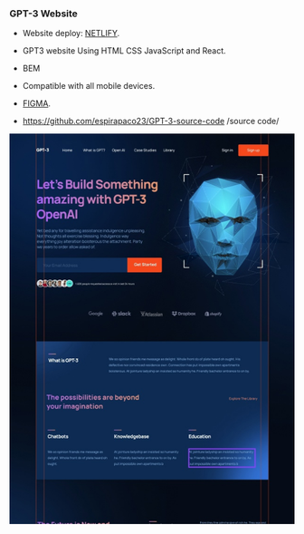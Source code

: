 ### GPT-3 Website


- Website deploy: [NETLIFY](https://dapper-daffodil-65f636.netlify.app/).

- GPT3 website Using HTML CSS JavaScript and React.
- BEM
- Compatible with all mobile devices.

- [FIGMA](https://www.figma.com/file/lz9lLpFHMxHm2odnwM3R0z/gpt3?node-id=0%3A1&t=PHtKzI00SOYjM6zv-0).
- https://github.com/espirapaco23/GPT-3-source-code /source code/

![preview img](/preview.jpg)
